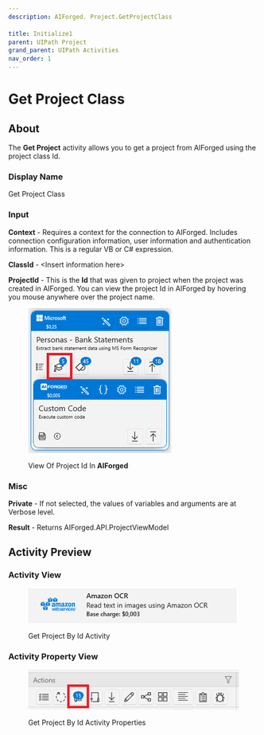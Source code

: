 ```yaml
---
description: AIForged. Project.GetProjectClass

title: Initialize1
parent: UIPath Project
grand_parent: UIPath Activities
nav_order: 1
---
```


# Get Project Class

## About

The **Get Project** activity allows you to get a project from AIForged using the project class Id.

### Display Name

Get Project Class

### Input

**Context** - Requires a context for the connection to AIForged. Includes connection configuration information, user information and authentication information. This is a regular VB or C# expression.

**ClassId** - \<Insert information here>

**ProjectId** - This is the **Id** that was given to project when the project was created in AIForged. You can view the project Id in AIForged by hovering you mouse anywhere over the project name.

<figure><img src="../../.gitbook/assets/image (1).png" alt=""><figcaption><p>View Of Project Id In <strong>AIForged</strong></p></figcaption></figure>

### Misc

**Private** - If not selected, the values of variables and arguments are at Verbose level.

**Result** - Returns AIForged.API.ProjectViewModel

## Activity Preview

### Activity View

<figure><img src="../../.gitbook/assets/image (3).png" alt=""><figcaption><p>Get Project By Id Activity</p></figcaption></figure>

### Activity Property View

<figure><img src="../../.gitbook/assets/image (7).png" alt=""><figcaption><p>Get Project By Id Activity Properties</p></figcaption></figure>
